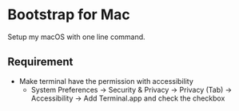 # Bootstrap for Mac

Setup my macOS with one line command.

## Requirement

- Make terminal have the permission with accessibility
	- System Preferences -> Security & Privacy -> Privacy (Tab) -> Accessibility -> Add Terminal.app and check the checkbox
